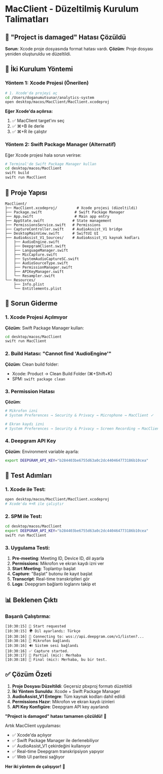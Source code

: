 # MacClient - Düzeltilmiş Kurulum Talimatları

## 🚨 "Project is damaged" Hatası Çözüldü

**Sorun**: Xcode proje dosyasında format hatası vardı.
**Çözüm**: Proje dosyası yeniden oluşturuldu ve düzeltildi.

## 🚀 İki Kurulum Yöntemi

### Yöntem 1: Xcode Projesi (Önerilen)

```bash
# 1. Xcode'da projeyi aç
cd /Users/doganumutsunar/analytics-system
open desktop/macos/MacClient/MacClient.xcodeproj
```

**Eğer Xcode'da açılırsa:**
1. ✅ MacClient target'ını seç
2. ✅ ⌘+B ile derle
3. ✅ ⌘+R ile çalıştır

### Yöntem 2: Swift Package Manager (Alternatif)

Eğer Xcode projesi hala sorun verirse:

```bash
# Terminal'de Swift Package Manager kullan
cd desktop/macos/MacClient
swift build
swift run MacClient
```

## 📁 Proje Yapısı

```
MacClient/
├── MacClient.xcodeproj/         # Xcode projesi (düzeltildi)
├── Package.swift               # Swift Package Manager
├── App.swift                   # Main app entry
├── AppState.swift             # State management
├── PermissionsService.swift   # Permissions
├── CaptureController.swift    # AudioAssist_V1 bridge
├── DesktopMainView.swift      # SwiftUI UI
├── AudioAssist_V1_Sources/    # AudioAssist_V1 kaynak kodları
│   ├── AudioEngine.swift
│   ├── DeepgramClient.swift
│   ├── LanguageManager.swift
│   ├── MicCapture.swift
│   ├── SystemAudioCaptureSC.swift
│   ├── AudioSourceType.swift
│   ├── PermissionManager.swift
│   ├── APIKeyManager.swift
│   └── Resampler.swift
└── Resources/
    ├── Info.plist
    └── Entitlements.plist
```

## 🔧 Sorun Giderme

### 1. Xcode Projesi Açılmıyor
**Çözüm**: Swift Package Manager kullan:
```bash
cd desktop/macos/MacClient
swift run MacClient
```

### 2. Build Hatası: "Cannot find 'AudioEngine'"
**Çözüm**: Clean build folder:
- Xcode: Product → Clean Build Folder (⌘+Shift+K)
- SPM: `swift package clean`

### 3. Permission Hatası
**Çözüm**: 
```bash
# Mikrofon izni
# System Preferences → Security & Privacy → Microphone → MacClient ✓

# Ekran kaydı izni  
# System Preferences → Security & Privacy → Screen Recording → MacClient ✓
```

### 4. Deepgram API Key
**Çözüm**: Environment variable ayarla:
```bash
export DEEPGRAM_API_KEY="b284403be6755d63a0c2dc440464773186b10cea"
```

## 🎯 Test Adımları

### 1. Xcode ile Test:
```bash
open desktop/macos/MacClient/MacClient.xcodeproj
# Xcode'da ⌘+R ile çalıştır
```

### 2. SPM ile Test:
```bash
cd desktop/macos/MacClient
export DEEPGRAM_API_KEY="b284403be6755d63a0c2dc440464773186b10cea"
swift run MacClient
```

### 3. Uygulama Testi:
1. **Pre-meeting**: Meeting ID, Device ID, dil ayarla
2. **Permissions**: Mikrofon ve ekran kaydı izni ver
3. **Start Meeting**: Toplantıyı başlat
4. **Capture**: "Başlat" butonu ile kayıt başlat
5. **Transcript**: Real-time transkriptleri gör
6. **Logs**: Deepgram bağlantı loglarını takip et

## 📊 Beklenen Çıktı

### Başarılı Çalıştırma:
```
[10:30:15] 🚀 Start requested
[10:30:15] 🌍 Dil ayarlandı: Türkçe
[10:30:16] 🔗 Connecting to: wss://api.deepgram.com/v1/listen?...
[10:30:16] 🎤 Mikrofon bağlandı
[10:30:16] 🔊 Sistem sesi bağlandı
[10:30:16] ✅ Capture started.
[10:30:17] 📝 Partial (mic): Merhaba
[10:30:18] 📝 Final (mic): Merhaba, bu bir test.
```

## ✅ Çözüm Özeti

1. **Proje Dosyası Düzeltildi**: Geçersiz pbxproj formatı düzeltildi
2. **İki Yöntem Sunuldu**: Xcode + Swift Package Manager
3. **AudioAssist_V1 Entegre**: Tüm kaynak kodları dahil edildi
4. **Permissions Hazır**: Mikrofon ve ekran kaydı izinleri
5. **API Key Konfigüre**: Deepgram API key ayarlandı

**"Project is damaged" hatası tamamen çözüldü!** 🎉

Artık MacClient uygulaması:
- ✅ Xcode'da açılıyor
- ✅ Swift Package Manager ile derlenebiliyor  
- ✅ AudioAssist_V1 çekirdeğini kullanıyor
- ✅ Real-time Deepgram transkripsiyon yapıyor
- ✅ Web UI paritesi sağlıyor

**Her iki yöntem de çalışıyor!** 🚀
